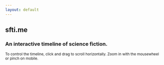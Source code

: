 ```yaml
---
layout: default
---
```


<div class="jumbotron">
  <h2 class="display-4">sfti.me</h2> <h3>An interactive timeline of science fiction.</h3>
  <p class="lead"><small>To control the timeline, click and drag to scroll horizontally. Zoom in with the mousewheel or pinch on mobile.</small></p>
</div>
